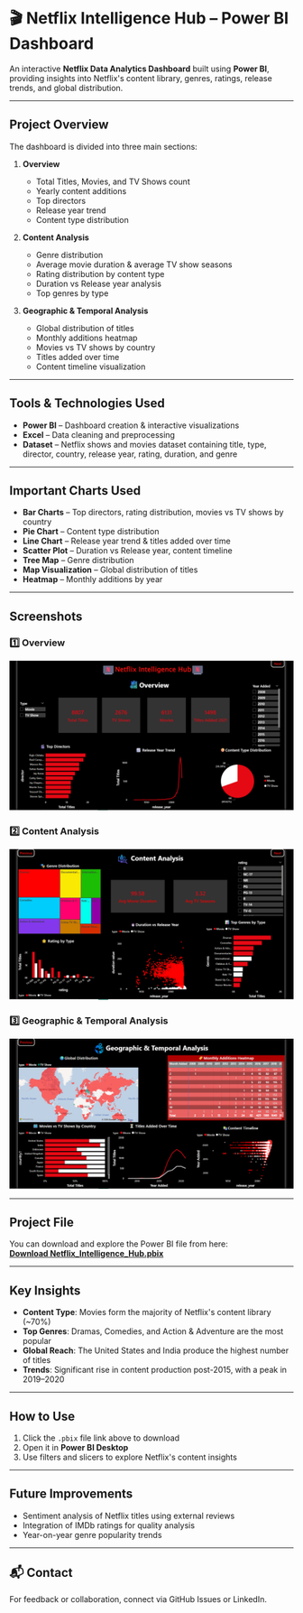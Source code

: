 # 🎬 Netflix Intelligence Hub – Power BI Dashboard

An interactive **Netflix Data Analytics Dashboard** built using **Power BI**, providing insights into Netflix's content library, genres, ratings, release trends, and global distribution.

---

## Project Overview
The dashboard is divided into three main sections:

1. **Overview**
   - Total Titles, Movies, and TV Shows count
   - Yearly content additions
   - Top directors
   - Release year trend
   - Content type distribution

2. **Content Analysis**
   - Genre distribution
   - Average movie duration & average TV show seasons
   - Rating distribution by content type
   - Duration vs Release year analysis
   - Top genres by type

3. **Geographic & Temporal Analysis**
   - Global distribution of titles
   - Monthly additions heatmap
   - Movies vs TV shows by country
   - Titles added over time
   - Content timeline visualization

---

## Tools & Technologies Used
- **Power BI** – Dashboard creation & interactive visualizations
- **Excel** – Data cleaning and preprocessing
- **Dataset** – Netflix shows and movies dataset containing title, type, director, country, release year, rating, duration, and genre

---

## Important Charts Used
- **Bar Charts** – Top directors, rating distribution, movies vs TV shows by country
- **Pie Chart** – Content type distribution
- **Line Chart** – Release year trend & titles added over time
- **Scatter Plot** – Duration vs Release year, content timeline
- **Tree Map** – Genre distribution
- **Map Visualization** – Global distribution of titles
- **Heatmap** – Monthly additions by year

---

## Screenshots

### 1️⃣ Overview
![Overview](https://github.com/Kamatchi0812/Netflix-Content-Insights/raw/main/Netflix_page1.png)

### 2️⃣ Content Analysis
![Content Analysis](https://github.com/Kamatchi0812/Netflix-Content-Insights/raw/main/Netflix_page2.png)

### 3️⃣ Geographic & Temporal Analysis
![Geographic & Temporal Analysis](https://github.com/Kamatchi0812/Netflix-Content-Insights/raw/main/Netflix_page3.png)

---

## Project File
You can download and explore the Power BI file from here:  
[**Download Netflix_Intelligence_Hub.pbix**](https://github.com/Kamatchi0812/Netflix-Content-Insights/raw/main/Netflix_content_Analytics.pbix)

---

## Key Insights
- **Content Type**: Movies form the majority of Netflix's content library (~70%)
- **Top Genres**: Dramas, Comedies, and Action & Adventure are the most popular
- **Global Reach**: The United States and India produce the highest number of titles
- **Trends**: Significant rise in content production post-2015, with a peak in 2019–2020

---

## How to Use
1. Click the `.pbix` file link above to download
2. Open it in **Power BI Desktop**
3. Use filters and slicers to explore Netflix's content insights

---

## Future Improvements
- Sentiment analysis of Netflix titles using external reviews
- Integration of IMDb ratings for quality analysis
- Year-on-year genre popularity trends

---

## 📬 Contact
For feedback or collaboration, connect via GitHub Issues or LinkedIn.
